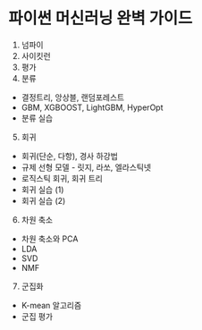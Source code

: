 # 파이썬 머신러닝 완벽 가이드

1. 넘파이
2. 사이킷런
3. 평가
4. 분류
  - 결정트리, 앙상블, 랜덤포레스트
  - GBM, XGBOOST, LightGBM, HyperOpt
  - 분류 실습
5. 회귀
  - 회귀(단순, 다항), 경사 하강법
  - 규제 선형 모델 - 릿지, 라쏘, 엘라스틱넷
  - 로직스틱 회귀, 회귀 트리
  - 회귀 실습 (1)
  - 회귀 실습 (2)
6. 차원 축소
  - 차원 축소와 PCA
  - LDA
  - SVD
  - NMF
7. 군집화
  - K-mean 알고리즘
  - 군집 평가
